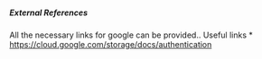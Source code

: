 ##### External References

All the necessary links for google can be provided..
Useful links
    * https://cloud.google.com/storage/docs/authentication
